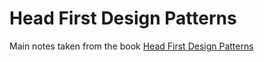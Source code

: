 # Head First Design Patterns

Main notes taken from the book [Head First Design Patterns](https://www.amazon.com/dp/0596007124/ref=cm_sw_em_r_mt_dp_U_FBUSEbK7JA6RE)
